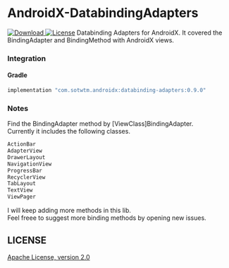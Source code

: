 # AndroidX-DatabindingAdapters
[ ![Download](https://api.bintray.com/packages/sheungon/maven/AndroidX-DatabindingAdapters/images/download.svg) ](https://bintray.com/sheungon/maven/AndroidX-DatabindingAdapters/_latestVersion) [![License](https://img.shields.io/badge/License-Apache%202.0-yellowgreen.svg)](LICENSE)
Databinding Adapters for AndroidX. It covered the BindingAdapter and BindingMethod with AndroidX views.

### Integration
#### Gradle
```gradle
implementation "com.sotwtm.androidx:databinding-adapters:0.9.0"
```

### Notes
Find the BindingAdapter method by [ViewClass]BindingAdapter.<br />
Currently it includes the following classes.
```kotlin
ActionBar
AdapterView
DrawerLayout
NavigationView
ProgressBar
RecyclerView
TabLayout
TextView
ViewPager
```

I will keep adding more methods in this lib.<br />
Feel freee to suggest more binding methods by opening new issues.<br />

## LICENSE
[Apache License, version 2.0](LICENSE)
